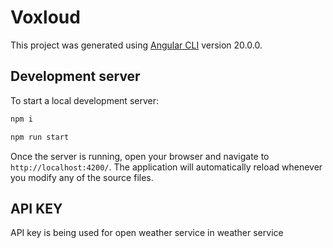 # Voxloud

This project was generated using [Angular CLI](https://github.com/angular/angular-cli) version 20.0.0.

## Development server

To start a local development server:

```bash
npm i
```

```bash
npm run start
```

Once the server is running, open your browser and navigate to `http://localhost:4200/`. The application will automatically reload whenever you modify any of the source files.

## API KEY
API key is being used for open weather service in weather service